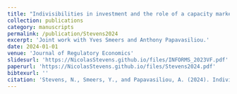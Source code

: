 ```yaml
---
title: "Indivisibilities in investment and the role of a capacity market"
collection: publications
category: manuscripts
permalink: /publication/Stevens2024
excerpt: 'Joint work with Yves Smeers and Anthony Papavasiliou.'
date: 2024-01-01
venue: 'Journal of Regulatory Economics'
slidesurl: 'https://NicolasStevens.github.io/files/INFORMS_2023VF.pdf'
paperurl: 'https://NicolasStevens.github.io/files/Stevens2024.pdf'
bibtexurl: ''
citation: 'Stevens, N., Smeers, Y., and Papavasiliou, A. (2024). Indivisibilities in investment and the role of a capacity market. Journal of Regulatory Economics, 66, pp. 238–272.'
---
```

